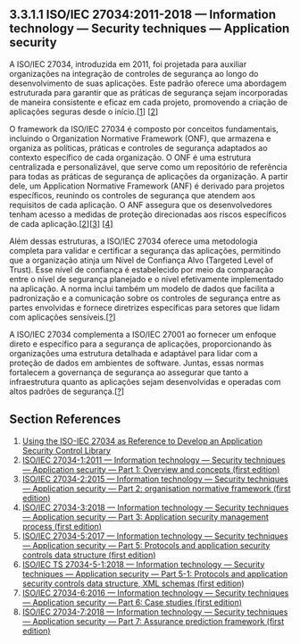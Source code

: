 ## 3.3.1.1 ISO/IEC 27034:2011-2018 — Information technology — Security techniques — Application security

A ISO/IEC 27034, introduzida em 2011, foi projetada para auxiliar organizações na integração de controles de segurança ao longo do desenvolvimento de suas aplicações. Este padrão oferece uma abordagem estruturada para garantir que as práticas de segurança sejam incorporadas de maneira consistente e eficaz em cada projeto, promovendo a criação de aplicações seguras desde o início.[[1](#ref-55)] [[2](#ref-56)]

O framework da ISO/IEC 27034 é composto por conceitos fundamentais, incluindo o Organization Normative Framework (ONF), que armazena e organiza as políticas, práticas e controles de segurança adaptados ao contexto específico de cada organização. O ONF é uma estrutura centralizada e personalizável, que serve como um repositório de referência para todas as práticas de segurança de aplicações da organização. A partir dele, um Application Normative Framework (ANF) é derivado para projetos específicos, reunindo os controles de segurança que atendem aos requisitos de cada aplicação. O ANF assegura que os desenvolvedores tenham acesso a medidas de proteção direcionadas aos riscos específicos de cada aplicação.[[2](#ref-56)][[3](#ref-57)] [[4](#ref-58)]

Além dessas estruturas, a ISO/IEC 27034 oferece uma metodologia completa para validar e certificar a segurança das aplicações, permitindo que a organização atinja um Nível de Confiança Alvo (Targeted Level of Trust). Esse nível de confiança é estabelecido por meio da comparação entre o nível de segurança planejado e o nível efetivamente implementado na aplicação. A norma inclui também um modelo de dados que facilita a padronização e a comunicação sobre os controles de segurança entre as partes envolvidas e fornece diretrizes específicas para setores que lidam com aplicações sensíveis.[[?](#ref-?)]

A ISO/IEC 27034 complementa a ISO/IEC 27001 ao fornecer um enfoque direto e específico para a segurança de aplicações, proporcionando às organizações uma estrutura detalhada e adaptável para lidar com a proteção de dados em ambientes de software. Juntas, essas normas fortalecem a governança de segurança ao assegurar que tanto a infraestrutura quanto as aplicações sejam desenvolvidas e operadas com altos padrões de segurança.[[?](#ref-?)]


## Section References

1. <a name="ref-55"></a>[Using the ISO-IEC 27034 as Reference to Develop an Application Security Control Library](https://link.springer.com/chapter/10.1007/978-3-319-64218-5_46) <!-- REF-55 -->
2. <a name="ref-56"></a>[ISO/IEC 27034-1:2011 — Information technology — Security techniques — Application security — Part 1: Overview and concepts (first edition)](https://tinyurl.com/27034-2011) <!-- REF-56 -->
3. <a name="ref-57"></a>[ISO/IEC 27034-2:2015 — Information technology — Security techniques — Application security — Part 2: organisation normative framework (first edition)](https://www.iso.org/standard/55582.html) <!-- REF-57 -->
4. <a name="ref-58"></a>[ISO/IEC 27034-3:2018 — Information technology — Security techniques — Application security — Part 3: Application security management process (first edition)](https://www.iso.org/standard/55583.html) <!-- REF-58? -->
5. <a name="ref-59"></a>[ISO/IEC 27034-5:2017 — Information technology — Security techniques — Application security — Part 5: Protocols and application security controls data structure (first edition)](https://www.iso.org/standard/55585.html) <!-- REF-59 -->
6. <a name="ref-60"></a>[ISO/IEC TS 27034-5-1:2018 — Information technology — Security techniques — Application security — Part 5-1: Protocols and application security controls data structure, XML schemas (first edition)](https://www.iso.org/standard/67741.html) <!-- REF-60 -->
7. <a name="ref-61"></a>[ISO/IEC 27034-6:2016 — Information technology — Security techniques — Application security — Part 6: Case studies (first edition)](https://www.iso.org/standard/60804.html) <!-- REF-61 -->
8. <a name="ref-62"></a>[ISO/IEC 27034-7:2018 — Information technology — Security techniques — Application security — Part 7: Assurance prediction framework (first edition)](https://www.iso.org/standard/66229.html) <!-- REF-62 -->
